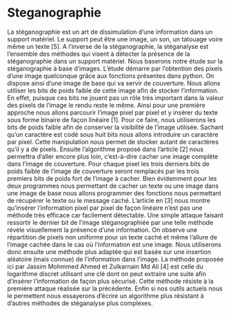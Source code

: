 # Steganographie
 La stéganographie est un art de dissimulation d’une information dans un support matériel. Le support peut être une image, un son, un tatouage voire même un texte [5]. A l’inverse de la stéganographie, la stéganalyse est l’ensemble des méthodes qui visent à détecter la présence de la stéganographie dans un support matériel. Nous baserons notre étude sur la stéganographie à base d’images. L’étude démarre par l’obtention des pixels d’une image quelconque grâce aux fonctions présentes dans python. On dispose ainsi d’une image de base qui va servir de couverture. Nous allons utiliser les bits de poids faible de cette image afin de stocker l’information. En effet, puisque ces bits ne jouent pas un rôle très important dans la valeur des pixels de l’image le rendu reste le même. Ainsi pour une première approche nous allons parcourir l’image pixel par pixel et y insérer du texte sous forme binaire de façon linéaire [1]. Pour ce faire, nous utiliserons les bits de poids faible afin de conserver la visibilité de l’image utilisée. Sachant qu’un caractère est codé sous huit bits nous allons introduire un caractère par pixel. Cette manipulation nous permet de stocker autant de caractères qu’il y a de pixels.  Ensuite l’algorithme proposé dans l’article [2] nous permettra d’aller encore plus loin, c’est-à-dire cacher une image complète dans l’image de couverture. Pour chaque pixel les trois derniers bits de poids faible de l’image de couverture seront remplacés par les trois premiers bits de poids fort de l’image à cacher. Bien évidemment pour les deux programmes nous permettant de cacher un texte ou une image dans une image de base nous allons programmer des fonctions nous permettant de récupérer le texte ou le message caché. L’article en [3] nous montre qu’insérer l’information pixel par pixel de façon linéaire n’est pas une méthode très efficace car facilement détectable. Une simple attaque faisant ressortir le dernier bit de l’image stéganographiée par une telle méthode révèle visuellement la présence d’une information. On observe une répartition de pixels non uniforme pour un texte caché et même l’allure de l’image cachée dans le cas où l’information est une image. Nous utiliserons donc ensuite une méthode plus adaptée qui est basée sur une insertion aléatoire (mais connue) de l’information dans l’image. La méthode proposée ici par Jassim Mohmmed Ahmed et Zulkarnain Md Ali [4] est celle du logarithme discret utilisant une clé dont on peut extraire une suite afin d’insérer l’information de façon plus sécurisé. Cette méthode résiste à la première attaque réalisée sur la précédente. Enfin si nos outils actuels nous le permettent nous essayerons d’écrire un algorithme plus résistant à d’autres méthodes de stéganalyse plus complexes. 
